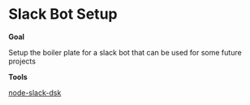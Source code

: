 # Slack Bot Setup

**Goal**

Setup the boiler plate for a slack bot that can be used for some future projects

**Tools**

[node-slack-dsk](https://github.com/slackapi/node-slack-sdk)

